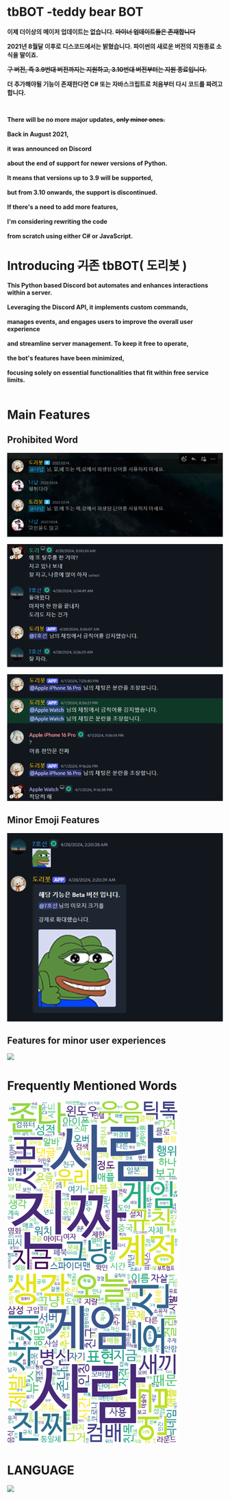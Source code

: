 # tbBOT -teddy bear BOT
  <p><b>이제 더이상의 메이저 업데이트는 없습니다. <s>마이너 업데이트들은 존재합니다</s></p><p>
  2021년 8월달 이후로 디스코드에서는 밝혔습니다. 파이썬의 새로운 버전의 지원종료 소식을 말이죠.</p><p><s>구 버전, 즉 3.9번대 버전까지는 지원하고, 3.10번대 버전부터는 지원 종료입니다.</s></p><p>
  더 추가해야될 기능이 존재한다면 C# 또는 자바스크립트로 처음부터 다시 코드를 짜려고 합니다.</p></b><br/>
  
<b><p>There will be no more major updates, <s>only minor ones.</s><br/><br/>
Back in August 2021,<br/><br/> it was announced on Discord<br/><br/>
about the end of support for newer versions of Python.<br/><br/>
It means that versions up to 3.9 will be supported,<br/><br/>
but from 3.10 onwards, the support is discontinued.<br/><br/>
If there's a need to add more features,<br/><br/> 
I'm considering rewriting the code <br/><br/>
from scratch using either C# or JavaScript.<br/>
</p></b>

# Introducing <s>기존</s> tbBOT( 도리봇 )

<b><p>This Python based Discord bot automates and enhances interactions within a server.<br/><br/> 
Leveraging the Discord API, it implements custom commands,<br/><br/> 
manages events, and engages users to improve the overall user experience<br/><br/> 
and streamline server management. To keep it free to operate,<br/><br/> 
the bot's features have been minimized,<br/><br/> 
focusing solely on essential functionalities that fit within free service limits.<br/><br/>
</p></b>

# Main Features

## Prohibited Word
<pre>
<img src="https://github.com/diligencefrozen/discordbot-main/blob/main/ss/4.PNG?raw=true">
</pre>

<pre>
<img src="https://github.com/diligencefrozen/discordbot-main/blob/main/ss/ASM(20241014).PNG?raw=true">
</pre>

<pre>
<img src="https://github.com/diligencefrozen/discordbot-main/blob/main/ss/BSM(20241014).PNG?raw=true">
</pre>

## Minor Emoji Features
<pre>
<img src="https://github.com/diligencefrozen/discordbot-main/blob/main/ss/ASM(10142024).PNG?raw=true">
</pre>

## Features for minor user experiences
<pre>
<img src="https://">
</pre>

# Frequently Mentioned Words
<pre>
<img src="https://github.com/diligencefrozen/discordbot-main/blob/main/ss/BSM_02.png?raw=true">
<img src="https://github.com/diligencefrozen/discordbot-main/blob/main/ss/ASM_02.png?raw=true">
</pre>

# LANGUAGE
<pre>
<img src="https://img.shields.io/badge/python-3776AB?style=for-the-badge&logo=python&logoColor=white"> 
</pre>


